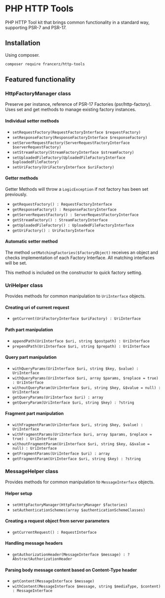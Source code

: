 PHP HTTP Tools
=======================================

PHP HTTP Tool kit that brings common functionality in a standard way,
supporting PSR-7 and PSR-17.

Installation
---------------------------------------

Using composer.

```bash
composer require francerz/http-tools
```

Featured functionality
----------------------------------------

### HttpFactoryManager class

Preserve per instance, reference of PSR-17 Factories (psr/http-factory).
Uses set and get methods to manage existing factory instances.

#### Individual setter methods

- `setRequestFactory(RequestFactoryInterface $requestFactory)`
- `setResponseFactory(ResponseFactoryInterface $responseFactory)`
- `setServerRequestFactory(ServerRequestFactoryInterface $serverRequestFactory)`
- `setStreamFactory(StreamFactoryInterface $streamFactory)`
- `setUploadedFileFactory(UploadedFileFactoryInterface $uploadedFileFactory)`
- `setUriFactory(UriFactoryInterface $uriFactory)`

#### Getter methods

Getter Methods will throw a `LogicException` if not factory has been set
previously.
- `getRequestFactory() : RequestFactoryInterface`
- `getResponseFactory() : ResponseFactoryInterface`
- `getServerRequestFactory() : ServerRequestFactoryInterface`
- `getStreamFactory() : StreamFactoryInterface`
- `getUploadedFileFactory() : UploadedFileFactoryInterface`
- `getUriFactory() : UriFactoryInterface`

#### Automatic setter method

The method `setMatchingFactories($factoryObject)` receives an object and
checks implementation of each Factory Interface. All matching interfaces
will be set.

This method is included on the constructor to quick factory setting.

### UriHelper class

Provides methods for common manipulation to `UriInterface` objects.

#### Creating uri of current request

- `getCurrent(UriFactoryInterface $uriFactory) : UriInterface`

#### Path part manipulation

- `appendPath(UriInterface $uri, string $postpath) : UriInterface`
- `prependPath(UriInterface $uri, string $prepath) : UriInterface`

#### Query part manipulation

- `withQueryParams(UriInterface $uri, string $key, $value) : UriInterface`
- `withQueryParams(UriInterface $uri, array $params, $replace = true) : UriInterface`
- `withoutQueryParam(UriInterface $uri, string $key, &$value = null) : UriInterface`
- `getQueryParams(UriInterface $uri) : array`
- `getQueryParam(UriInterface $uri, string $key) : ?string`

#### Fragment part manipulation

- `withFragmentParam(UriInterface $uri, string $key, $value) : UriInterface`
- `withFragmentParams(UriInterface $uri, array $params, $replace = true) : UriInterface`
- `withoutFragmentParam(UriInterface $uri, string $key, &$value = null) : UriInterface`
- `getFragmentParams(UriInterface $uri) : array`
- `getFragmentParam(UriInterface $uri, string $key) : ?string`

### MessageHelper class

Provides methods for common manipulation to `MessageInterface` objects.

#### Helper setup

- `setHttpFactoryManager(HttpFactoryManager $factories)`
- `setAuthenticationSchemes(array $authenticationSchemeClasses)`

#### Creating a request object from server parameters

- `getCurrentRequest() : RequestInterface`

#### Handling message headers

- `getAuthorizationHeader(MessageInterface $message) : ?AbstractAuthorizationHeader`

#### Parsing body message content based on Content-Type header

- `getContent(MessageInterface $message)`
- `withContent(MessageInterface $message, string $mediaType, $content) : MessageInterface`